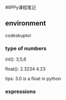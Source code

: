 #IIPPy课程笔记 

## environment

codeskuptor

### type of numbers
int(): 3,5,6

float(): 2.3234 4.23

tips: 3.0 is a float in python

### expressions
